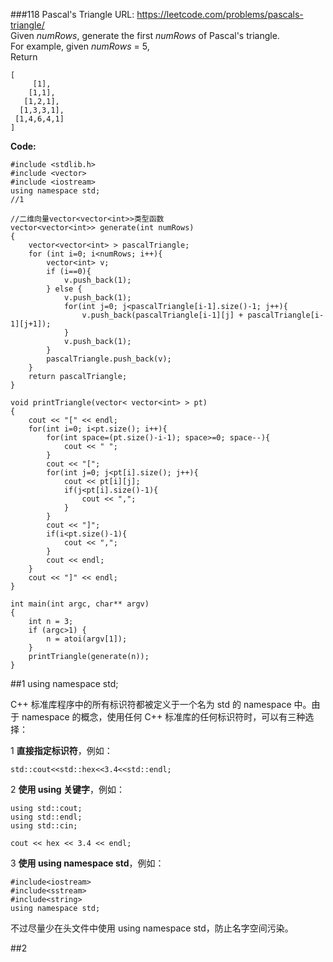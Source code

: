 ###118 Pascal's Triangle
URL: https://leetcode.com/problems/pascals-triangle/</br>
Given _numRows_, generate the first _numRows_ of Pascal's triangle.</br>
For example, given _numRows_ = 5,</br>
Return

	[
	     [1],
	    [1,1],
	   [1,2,1],
	  [1,3,3,1],
	 [1,4,6,4,1]
	]

__Code:__

	#include <stdlib.h>
	#include <vector>
	#include <iostream>
	using namespace std;												//1

	//二维向量vector<vector<int>>类型函数
	vector<vector<int>> generate(int numRows) 
	{
	    vector<vector<int> > pascalTriangle;
	    for (int i=0; i<numRows; i++){
	        vector<int> v;
	        if (i==0){
	            v.push_back(1);
	        } else {
	            v.push_back(1);
	            for(int j=0; j<pascalTriangle[i-1].size()-1; j++){
	                v.push_back(pascalTriangle[i-1][j] + pascalTriangle[i-1][j+1]);
	            }
	            v.push_back(1);
	        }
	        pascalTriangle.push_back(v); 
	    }
	    return pascalTriangle;
	}

	void printTriangle(vector< vector<int> > pt)
	{
		cout << "[" << endl;
	    for(int i=0; i<pt.size(); i++){
	    	for(int space=(pt.size()-i-1); space>=0; space--){
	    		cout << " ";
	    	}
	        cout << "[";
	        for(int j=0; j<pt[i].size(); j++){
	            cout << pt[i][j];
	            if(j<pt[i].size()-1){
	            	cout << ",";
	            }
	        }
	        cout << "]";
	        if(i<pt.size()-1){
	        	cout << ",";
	        }
	        cout << endl;
	    }
	    cout << "]" << endl;
	}

	int main(int argc, char** argv)
	{
	    int n = 3;
	    if (argc>1) {
	        n = atoi(argv[1]);
	    }
	    printTriangle(generate(n)); 
	}

##1 using namespace std;

C++ 标准库程序中的所有标识符都被定义于一个名为 std 的 namespace 中。由于 namespace 的概念，使用任何 C++ 标准库的任何标识符时，可以有三种选择：

1 __直接指定标识符__，例如：

	std::cout<<std::hex<<3.4<<std::endl;

2 __使用 using 关键字__，例如：

	using std::cout;
	using std::endl;
	using std::cin;

	cout << hex << 3.4 << endl;

3 __使用 using namespace std__，例如：

	#include<iostream>
	#include<sstream>
	#include<string>
	using namespace std;

不过尽量少在头文件中使用 using namespace std，防止名字空间污染。

##2
